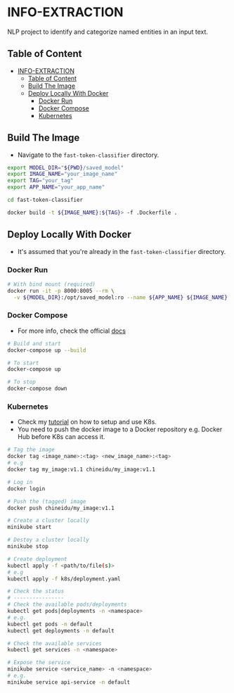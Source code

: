 # INFO-EXTRACTION

NLP project to identify and categorize named entities in an input text.

## Table of Content

- [INFO-EXTRACTION](#info-extraction)
  - [Table of Content](#table-of-content)
  - [Build The Image](#build-the-image)
  - [Deploy Locally With Docker](#deploy-locally-with-docker)
    - [Docker Run](#docker-run)
    - [Docker Compose](#docker-compose)
    - [Kubernetes](#kubernetes)

## Build The Image

- Navigate to the `fast-token-classifier` directory.

```sh
export MODEL_DIR="${PWD}/saved_model"
export IMAGE_NAME="your_image_name"
export TAG="your_tag"
export APP_NAME="your_app_name"

cd fast-token-classifier

docker build -t ${IMAGE_NAME}:${TAG}> -f .Dockerfile .
```

## Deploy Locally With Docker

- It's assumed that you're already in the `fast-token-classifier` directory.

### Docker Run

```sh
# With bind mount (required)
docker run -it -p 8000:8005 --rm \
  -v ${MODEL_DIR}:/opt/saved_model:ro --name ${APP_NAME} ${IMAGE_NAME}:${TAG}
```

### Docker Compose

- For more info, check the official [docs](https://docs.docker.com/compose/gettingstarted/)

```sh
# Build and start
docker-compose up --build

# To start
docker-compose up

# To stop
docker-compose down
```

### Kubernetes

- Check my [tutorial](https://github.com/chineidu/MLOps_Tutorials/blob/main/k8s_notes/README.md#delete-resources-in-a-config-file) on how to setup and use K8s.
- You need to push the docker image to a Docker repository e.g. Docker Hub before K8s can access it.

```sh
# Tag the image
docker tag <image_name>:<tag> <new_image_name>:<tag>
# e.g
docker tag my_image:v1.1 chineidu/my_image:v1.1

# Log in
docker login

# Push the (tagged) image
docker push chineidu/my_image:v1.1

# Create a cluster locally
minikube start

# Destoy a cluster locally
minikube stop

# Create deployment
kubectl apply -f <path/to/file(s)>
# e.g
kubectl apply -f k8s/deployment.yaml

# Check the status
# ----------------
# Check the available pods/deployments
kubectl get pods|deployments -n <namespace>
# e.g.
kubectl get pods -n default
kubectl get deployments -n default

# Check the available services
kubectl get services -n <namespace>

# Expose the service
minikube service <service_name> -n <namespace>
# e.g.
minikube service api-service -n default
```

